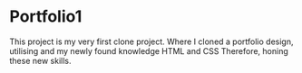 ﻿# Portfolio1
This project is my very first clone project. Where I cloned a portfolio design, utilising and my newly found knowledge HTML and CSS
Therefore, honing these new skills.
